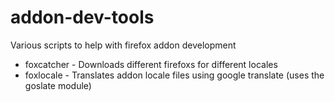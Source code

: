 # addon-dev-tools
Various scripts to help with firefox addon development



* foxcatcher - Downloads different firefoxs for different locales
* foxlocale - Translates addon locale files using google translate (uses the goslate module)
